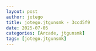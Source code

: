```yaml
---
layout: post
author: jotego
title: jotego.jtgunsmk - 3ccd5f9
date: 2025-07-05
categories: [Arcade, jtgunsmk]
tags: [jotego.jtgunsmk]
---
```


